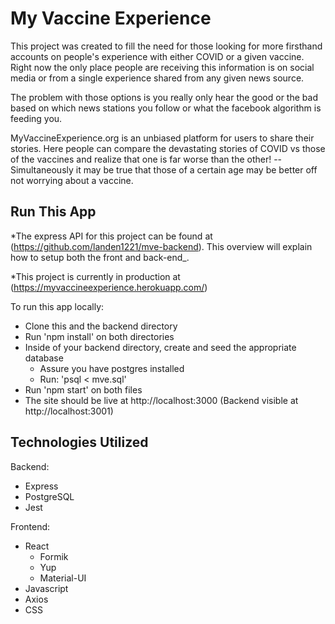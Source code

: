 # My Vaccine Experience

This project was created to fill the need for those looking for more firsthand accounts on people's experience with either COVID or a given vaccine. Right now the only place people are receiving this information is on social media or from a single experience shared from any given news source.

The problem with those options is you really only hear the good or the bad based on which news stations you follow or what the facebook algorithm is feeding you.

MyVaccineExperience.org is an unbiased platform for users to share their stories. Here people can compare the devastating stories of COVID vs those of the vaccines and realize that one is far worse than the other! -- Simultaneously it may be true that those of a certain age may be better off not worrying about a vaccine.

## Run This App

\*The express API for this project can be found at (https://github.com/landen1221/mve-backend). This overview will explain how to setup both the front and back-end\_.

\*This project is currently in production at (https://myvaccineexperience.herokuapp.com/)

To run this app locally:

- Clone this and the backend directory
- Run 'npm install' on both directories
- Inside of your backend directory, create and seed the appropriate database
  - Assure you have postgres installed
  - Run: 'psql < mve.sql'
- Run 'npm start' on both files
- The site should be live at http://localhost:3000 (Backend visible at http://localhost:3001)

## Technologies Utilized

Backend:

- Express
- PostgreSQL
- Jest

Frontend:

- React
  - Formik
  - Yup
  - Material-UI
- Javascript
- Axios
- CSS
